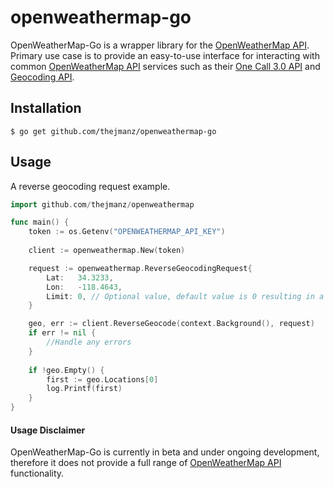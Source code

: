 # openweathermap-go


OpenWeatherMap-Go is a wrapper library for the [OpenWeatherMap API](https://api.openweathermap.org). Primary use case
is to provide an easy-to-use interface for interacting with common [OpenWeatherMap API](https://api.openweathermap.org)
services such as their [One Call 3.0 API](https://openweathermap.org/api/one-call-3)
and [Geocoding API](https://openweathermap.org/api/geocoding-api).


## Installation

    $ go get github.com/thejmanz/openweathermap-go

## Usage

A reverse geocoding request example.
```go
import github.com/thejmanz/openweathermap

func main() {
    token := os.Getenv("OPENWEATHERMAP_API_KEY")
	
    client := openweathermap.New(token)

    request := openweathermap.ReverseGeocodingRequest{
        Lat:   34.3233,
        Lon:   -118.4643,
        Limit: 0, // Optional value, default value is 0 resulting in a full list.
    }

    geo, err := client.ReverseGeocode(context.Background(), request)
    if err != nil {
        //Handle any errors
    }
	
    if !geo.Empty() {
        first := geo.Locations[0]
        log.Printf(first)
    }
}
```
#### Usage Disclaimer
OpenWeatherMap-Go is currently in beta and under ongoing development, therefore it does not provide a full range of
[OpenWeatherMap API](https://api.openweathermap.org) functionality.
